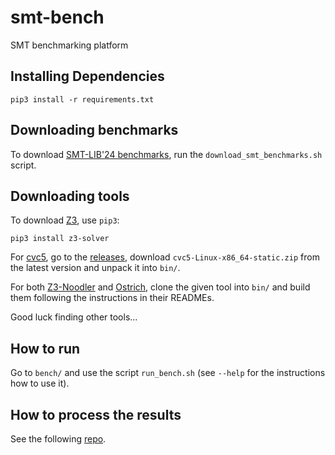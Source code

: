 # smt-bench
SMT benchmarking platform

## Installing Dependencies
```
pip3 install -r requirements.txt
```

## Downloading benchmarks
To download [SMT-LIB'24 benchmarks](https://zenodo.org/records/11061097), run the `download_smt_benchmarks.sh` script.

## Downloading tools
To download [Z3](https://github.com/Z3Prover/z3), use `pip3`:
```
pip3 install z3-solver
```
For [cvc5](https://github.com/cvc5/cvc5), go to the [releases](https://github.com/cvc5/cvc5/releases), download `cvc5-Linux-x86_64-static.zip` from the latest version and unpack it into `bin/`.

For both [Z3-Noodler](https://github.com/VeriFIT/z3-noodler) and [Ostrich](https://github.com/uuverifiers/ostrich), clone the given tool into `bin/` and build them following the instructions in their READMEs.

Good luck finding other tools...

## How to run
Go to `bench/` and use the script `run_bench.sh` (see `--help` for the instructions how to use it).

## How to process the results
See the following [repo](https://github.com/jurajsic/smt-string-bench-results).
